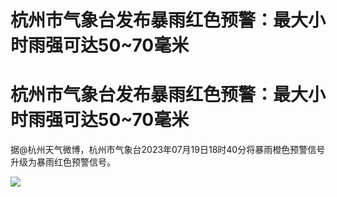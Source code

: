 # 杭州市气象台发布暴雨红色预警：最大小时雨强可达50~70毫米

# 杭州市气象台发布暴雨红色预警：最大小时雨强可达50~70毫米

据@杭州天气微博，杭州市气象台2023年07月19日18时40分将暴雨橙色预警信号升级为暴雨红色预警信号。

![](https://inews.gtimg.com/om_bt/OsKToIfVnEQaDoNGkHA5US7T8xEGh97yFfWmz4VGPkwtAAA/1000)

